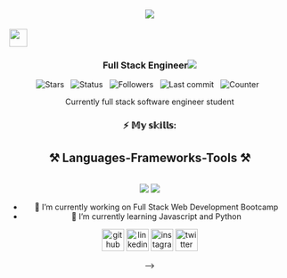 <!-- Header -->
  <h1 align="center">
    <img src="https://readme-typing-svg.herokuapp.com/?font=Righteous&size=35&center=true&vCenter=true&width=500&height=70&duration=4000&lines=🜖🜄🜋🜂🜎🜌🜄+Hi+There!+👋;+I'm+Phillip!;" />
</h1>
<img src="https://github.com/blackcater/blackcater/raw/main/images/Hi.gif" height="32"/></h1>


<!-- Information about me -->
<h3 align="center">Full Stack Engineer<img src="https://pbs.twimg.com/profile_banners/1369808238745620492/1615428003/1500x500"></h3>

<!-- Сurrent information -->
<div align="center">
  <img src="https://img.shields.io/github/stars/TruTechDad?style=flat&logo=github" alt="Stars"/> &nbsp;
  <img src="https://img.shields.io/badge/status-up-brightgreen" alt="Status"/> &nbsp;
  <img src="https://img.shields.io/github/followers/TruTechDad?style=flat&logo=github" alt="Followers"/> &nbsp;
  <img src="https://img.shields.io/github/last-commit/TruTechDad/TruTechDad" alt="Last commit"/> &nbsp;
  <img src="https://komarev.com/ghpvc/?username=TruTechDad" alt="Counter"> &nbsp;


  
Currently full stack software engineer student

<!-- My skills -->
<h3>⚡ 𝕄𝕪 𝕤𝕜𝕚𝕝𝕝𝕤:</h3>
<h2 align="center">⚒️ Languages-Frameworks-Tools ⚒️</h2>
<br/>
<div align="center">
    <img src="https://skillicons.dev/icons?i=react,bootstrap,html,css,vscode,github,git," />
    <img src="https://skillicons.dev/icons?i=nodejs,python,javascript,express,mongodb,nextjs,mysql,jest,jquery,npm,webpack," /><br>
</div>



- 🔭 I’m currently working on Full Stack Web Development Bootcamp 
- 🌱 I’m currently learning Javascript and Python 


[<img src='https://cdn.jsdelivr.net/npm/simple-icons@3.0.1/icons/github.svg' alt='github' height='40'>](https://github.com/https://twitter.com/Phillip_codes)  [<img src='https://cdn.jsdelivr.net/npm/simple-icons@3.0.1/icons/linkedin.svg' alt='linkedin' height='40'>](https://www.linkedin.com/in/https://www.linkedin.com/in/phillip-hamilton-brown-33a37821a//)  [<img src='https://cdn.jsdelivr.net/npm/simple-icons@3.0.1/icons/instagram.svg' alt='instagram' height='40'>](https://www.instagram.com/https://www.instagram.com/phillipwritescode//)  [<img src='https://cdn.jsdelivr.net/npm/simple-icons@3.0.1/icons/twitter.svg' alt='twitter' height='40'>](https://twitter.com/https://twitter.com/Phillip_codes)  


-->
